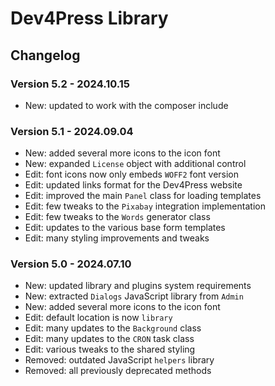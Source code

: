 # Dev4Press Library

## Changelog

### Version 5.2 - 2024.10.15

* New: updated to work with the composer include

### Version 5.1 - 2024.09.04

* New: added several more icons to the icon font
* New: expanded `License` object with additional control
* Edit: font icons now only embeds `WOFF2` font version
* Edit: updated links format for the Dev4Press website
* Edit: improved the main `Panel` class for loading templates
* Edit: few tweaks to the `Pixabay` integration implementation
* Edit: few tweaks to the `Words` generator class
* Edit: updates to the various base form templates
* Edit: many styling improvements and tweaks

### Version 5.0 - 2024.07.10

* New: updated library and plugins system requirements
* New: extracted `Dialogs` JavaScript library from `Admin`
* New: added several more icons to the icon font
* Edit: default location is now `library`
* Edit: many updates to the `Background` class
* Edit: many updates to the `CRON` task class
* Edit: various tweaks to the shared styling
* Removed: outdated JavaScript `helpers` library
* Removed: all previously deprecated methods
